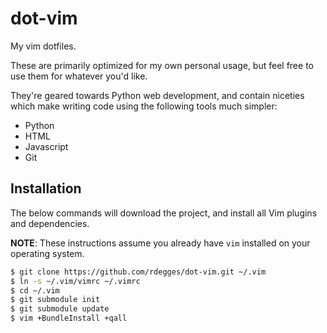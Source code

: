 # dot-vim

My vim dotfiles.

These are primarily optimized for my own personal usage, but feel free to use
them for whatever you'd like.

They're geared towards Python web development, and contain niceties which make
writing code using the following tools much simpler:

- Python
- HTML
- Javascript
- Git


## Installation

The below commands will download the project, and install all Vim plugins and
dependencies.

**NOTE**: These instructions assume you already have `vim` installed on your operating
system.

``` bash
$ git clone https://github.com/rdegges/dot-vim.git ~/.vim
$ ln -s ~/.vim/vimrc ~/.vimrc
$ cd ~/.vim
$ git submodule init
$ git submodule update
$ vim +BundleInstall +qall
```
